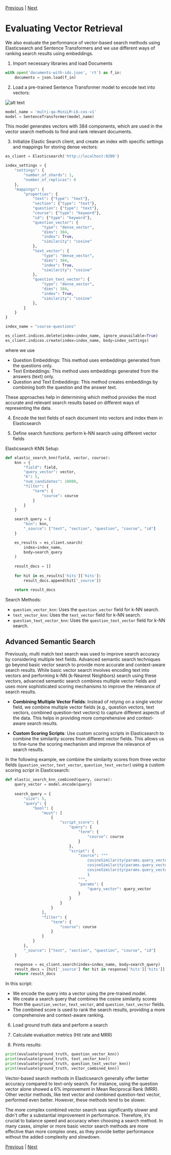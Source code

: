 [Previous](03-evaluating-retrieval.md) | [Next](../README.md)

# Evaluating Vector Retrieval

We also evaluate the performance of vector-based search methods using Elasticsearch and Sentence Transformers and we use different ways of ranking search results using embeddings.

1. Import necessary libraries and load Documents

```python
with open('documents-with-ids.json', 'rt') as f_in:
    documents = json.load(f_in)
```

2. Load a pre-trained Sentence Transformer model to encode text into vectors:

![alt text](image-1.png)

```python
model_name = 'multi-qa-MiniLM-L6-cos-v1'
model = SentenceTransformer(model_name)
```

This model generates vectors with 384 components, which are used in the vector search methods to find and rank relevant documents.

3. Initialize Elastic Search client, and create an index with specific settings and mappings for storing dense vectors:

```python
es_client = Elasticsearch('http://localhost:9200')

index_settings = {
    "settings": {
        "number_of_shards": 1,
        "number_of_replicas": 0
    },
    "mappings": {
        "properties": {
            "text": {"type": "text"},
            "section": {"type": "text"},
            "question": {"type": "text"},
            "course": {"type": "keyword"},
            "id": {"type": "keyword"},
            "question_vector": {
                "type": "dense_vector",
                "dims": 384,
                "index": True,
                "similarity": "cosine"
            },
            "text_vector": {
                "type": "dense_vector",
                "dims": 384,
                "index": True,
                "similarity": "cosine"
            },
            "question_text_vector": {
                "type": "dense_vector",
                "dims": 384,
                "index": True,
                "similarity": "cosine"
            },
        }
    }
}

index_name = "course-questions"

es_client.indices.delete(index=index_name, ignore_unavailable=True)
es_client.indices.create(index=index_name, body=index_settings)
```

where we use

- Question Embeddings: This method uses embeddings generated from the questions only.
- Text Embeddings: This method uses embeddings generated from the answers (text) only.
- Question and Text Embeddings: This method creates embeddings by combining both the question and the answer text.

These approaches help in determining which method provides the most accurate and relevant search results based on different ways of representing the data.

4. Encode the text fields of each document into vectors and index them in Elasticsearch

5. Define search functions: perform k-NN search using different vector fields

Elasticsearch KNN Setup:

```python
def elastic_search_knn(field, vector, course):
    knn = {
        "field": field,
        "query_vector": vector,
        "k": 5,
        "num_candidates": 10000,
        "filter": {
            "term": {
                "course": course
            }
        }
    }

    search_query = {
        "knn": knn,
        "_source": ["text", "section", "question", "course", "id"]
    }

    es_results = es_client.search(
        index=index_name,
        body=search_query
    )
    
    result_docs = []
    
    for hit in es_results['hits']['hits']:
        result_docs.append(hit['_source'])

    return result_docs
```

Search Methods:
- `question_vector_knn`: Uses the `question_vector` field for k-NN search.
- `text_vector_knn`: Uses the `text_vector` field for k-NN search.
- `question_text_vector_knn`: Uses the `question_text_vector` field for k-NN search.

## Advanced Semantic Search


Previously, multi match text search was used to improve search accuracy by considering multiple text fields.
Advanced semantic search techniques go beyond basic vector search to provide more accurate and context-aware search results. While basic vector search involves encoding text into vectors and performing k-NN (k-Nearest Neighbors) search using these vectors, advanced semantic search combines multiple vector fields and uses more sophisticated scoring mechanisms to improve the relevance of search results.

- **Combining Multiple Vector Fields**: Instead of relying on a single vector field, we combine multiple vector fields (e.g., question vectors, text vectors, combined question-text vectors) to capture different aspects of the data. This helps in providing more comprehensive and context-aware search results.

- **Custom Scoring Scripts**: Use custom scoring scripts in Elasticsearch to combine the similarity scores from different vector fields. This allows us to fine-tune the scoring mechanism and improve the relevance of search results.

In the following example, we combine the similarity scores from three vector fields (`question_vector`, `text_vector`, `question_text_vector`) using a custom scoring script in Elasticsearch:

```python
def elastic_search_knn_combined(query, course):
    query_vector = model.encode(query)
    
    search_query = {
        "size": 5,
        "query": {
            "bool": {
                "must": [
                    {
                        "script_score": {
                            "query": {
                                "term": {
                                    "course": course
                                }
                            },
                            "script": {
                                "source": """
                                    cosineSimilarity(params.query_vector, 'question_vector') + 
                                    cosineSimilarity(params.query_vector, 'text_vector') + 
                                    cosineSimilarity(params.query_vector, 'question_text_vector') + 
                                    1
                                """,
                                "params": {
                                    "query_vector": query_vector
                                }
                            }
                        }
                    }
                ],
                "filter": {
                    "term": {
                        "course": course
                    }
                }
            }
        },
        "_source": ["text", "section", "question", "course", "id"]
    }

    response = es_client.search(index=index_name, body=search_query)
    result_docs = [hit['_source'] for hit in response['hits']['hits']]
    return result_docs
```

In this script:
- We encode the query into a vector using the pre-trained model.
- We create a search query that combines the cosine similarity scores from the `question_vector`, `text_vector`, and `question_text_vector` fields.
- The combined score is used to rank the search results, providing a more comprehensive and context-aware ranking.


6. Load ground truth data and perform a search

7. Calculate evaluation metrics (Hit rate and MRR)

8. Prints results:

```python
print(evaluate(ground_truth, question_vector_knn))
print(evaluate(ground_truth, text_vector_knn))
print(evaluate(ground_truth, question_text_vector_knn))
print(evaluate(ground_truth, vector_combined_knn))
```

Vector-based search methods in Elasticsearch generally offer better accuracy compared to text-only search. For instance, using the question vector alone showed a 6% improvement in Mean Reciprocal Rank (MRR). Other vector methods, like text vector and combined question-text vector, performed even better. However, these methods tend to be slower.

The more complex combined vector search was significantly slower and didn't offer a substantial improvement in performance. Therefore, it's crucial to balance speed and accuracy when choosing a search method. In many cases, simpler or more basic vector search methods are more effective than more complex ones, as they provide better performance without the added complexity and slowdown.


[Previous](03-evaluating-retrieval.md) | [Next](../README.md)
